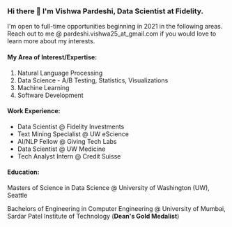 ### Hi there 👋 I'm Vishwa Pardeshi, Data Scientist at Fidelity.

I'm open to full-time opportunities beginning in 2021 in the following areas. Reach out to me @ pardeshi.vishwa25_at_gmail.com if you would love to learn more about my interests.

#### My Area of Interest/Expertise:
1. Natural Language Processing
2. Data Science - A/B Testing, Statistics, Visualizations
3. Machine Learning
4. Software Development

#### Work Experience:
- Data Scientist @ Fidelity Investments
- Text Mining Specialist @ UW eScience
- AI/NLP Fellow @ Giving Tech Labs
- Data Scientist @ UW Medicine
- Tech Analyst Intern @ Credit Suisse

#### Education:
Masters of Science in Data Science @ University of Washington (UW), Seattle

Bachelors of Engineering in Computer Engineering @ University of Mumbai, Sardar Patel Institute of Technology (**Dean's Gold Medalist**)






<!--
**vishwapardeshi/vishwapardeshi** is a ✨ _special_ ✨ repository because its `README.md` (this file) appears on your GitHub profile.

Here are some ideas to get you started:

- 🔭 I’m currently working on ...
- 🌱 I’m currently learning ...
- 👯 I’m looking to collaborate on ...
- 🤔 I’m looking for help with ...
- 💬 Ask me about ...
- 📫 How to reach me: ...
- 😄 Pronouns: ...
- ⚡ Fun fact: ...


This is all hidden 

Hi! I'm a Text Mining Specialist with strong software development skills

Worked on SDE

Data Science

Artificial Intelligence


-->
